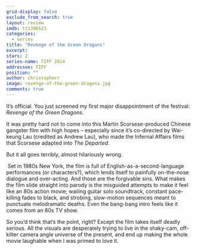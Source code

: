 ```yaml
---
grid-display: false
exclude_from_search: true
layout: review
imdb: tt1396523
categories: 
  - series
title: "Revenge of the Green Dragons"
excerpt: 
stars: 2
series-name: TIFF 2014
addressee: TIFF
position: ""
author: christopherr
image: revenge-of-the-green-dragons.jpg
comments: true
---
```


It’s official. You just screened my first major disappointment of the festival: *Revenge of the Green Dragons*.

It was pretty hard not to come into this Martin Scorsese-produced Chinese gangster film with high hopes – especially since it’s co-directed by Wai-keung Lau (credited as Andrew Lau), who made the Infernal Affairs films that Scorsese adapted into *The Departed*. 

But it all goes terribly, almost hilariously wrong.

 Set in 1980s New York, the film is full of English-as-a-second-language performances (or characters?), which lends itself to painfully on-the-nose dialogue and over-acting. And those are the forgivable sins. 
What makes the film slide straight into parody is the misguided attempts to make it feel like an 80s action movie; wailing guitar solo soundtrack, constant pace-killing fades to black, and strobing, slow-motion sequences meant to punctuate melodramatic deaths. Even the bang-bang intro feels like it comes from an 80s TV show. 

So you’d think that’s the point, right? Except the film takes itself deadly serious. All the visuals are desperately trying to live in the shaky-cam, off-kilter camera angle universe of the present, and end up making the whole movie laughable when I was primed to love it.